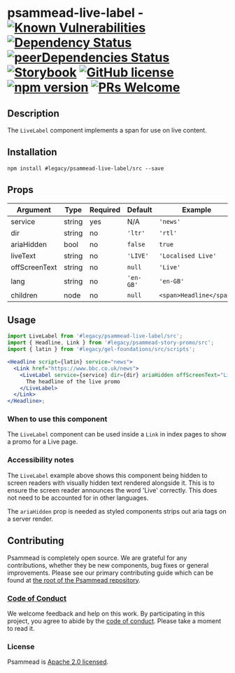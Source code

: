 # psammead-live-label - [![Known Vulnerabilities](https://snyk.io/test/github/bbc/psammead/badge.svg?targetFile=packages%2Fcomponents%2Fpsammead-live-label%2Fpackage.json)](https://snyk.io/test/github/bbc/psammead?targetFile=packages%2Fcomponents%2Fpsammead-live-label%2Fpackage.json) [![Dependency Status](https://david-dm.org/bbc/psammead.svg?path=packages/components/psammead-live-label)](https://david-dm.org/bbc/psammead?path=packages/components/psammead-live-label) [![peerDependencies Status](https://david-dm.org/bbc/psammead/peer-status.svg?path=packages/components/psammead-live-label)](https://david-dm.org/bbc/psammead?path=packages/components/psammead-live-label&type=peer) [![Storybook](https://raw.githubusercontent.com/storybooks/brand/master/badge/badge-storybook.svg?sanitize=true)](https://bbc.github.io/psammead/?path=/story/live-label--containing-image) [![GitHub license](https://img.shields.io/badge/license-Apache%202.0-blue.svg)](https://github.com/bbc/psammead/blob/latest/LICENSE) [![npm version](https://img.shields.io/npm/v/#legacy/psammead-live-label/src.svg)](https://www.npmjs.com/package/#legacy/psammead-live-label/src) [![PRs Welcome](https://img.shields.io/badge/PRs-welcome-brightgreen.svg)](https://github.com/bbc/psammead/blob/latest/CONTRIBUTING.md)

## Description

The `LiveLabel` component implements a span for use on live content.

## Installation

`npm install #legacy/psammead-live-label/src --save`

## Props

<!-- prettier-ignore -->
| Argument          | Type    | Required | Default   | Example                 |
| ----------------- | ------- | -------- | --------- | ----------------------- |
| service           | string  | yes      | N/A       | `'news'`                |
| dir               | string  | no       | `'ltr'`   | `'rtl'`                 |
| ariaHidden        | bool    | no       | `false`   | `true`                  |
| liveText          | string  | no       | `'LIVE'`  | `'Localised Live'`      |
| offScreenText     | string  | no       | `null`    | `'Live'`          |
| lang              | string  | no       | `'en-GB'` | `'en-GB'`               |
| children          | node    | no       | `null`    | `<span>Headline</span>` |

## Usage

<!-- Description of the component usage -->

```jsx
import LiveLabel from '#legacy/psammead-live-label/src';
import { Headline, Link } from '#legacy/psammead-story-promo/src';
import { latin } from '#legacy/gel-foundations/src/scripts';

<Headline script={latin} service="news">
  <Link href="https://www.bbc.co.uk/news">
    <LiveLabel service={service} dir={dir} ariaHidden offScreenText="Live">
      The headline of the live promo
    </LiveLabel>
  </Link>
</Headline>;
```

### When to use this component

The `LiveLabel` component can be used inside a `Link` in index pages to show a promo for a Live page.

### Accessibility notes

The `LiveLabel` example above shows this component being hidden to screen readers with visually hidden text rendered alongside it. This is to ensure the screen reader announces the word 'Live' correctly. This does not need to be accounted for in other languages.

The `ariaHidden` prop is needed as styled components strips out aria tags on a server render.

## Contributing

Psammead is completely open source. We are grateful for any contributions, whether they be new components, bug fixes or general improvements. Please see our primary contributing guide which can be found at [the root of the Psammead repository](https://github.com/bbc/psammead/blob/latest/CONTRIBUTING.md).

### [Code of Conduct](https://github.com/bbc/psammead/blob/latest/CODE_OF_CONDUCT.md)

We welcome feedback and help on this work. By participating in this project, you agree to abide by the [code of conduct](https://github.com/bbc/psammead/blob/latest/CODE_OF_CONDUCT.md). Please take a moment to read it.

### License

Psammead is [Apache 2.0 licensed](https://github.com/bbc/psammead/blob/latest/LICENSE).
